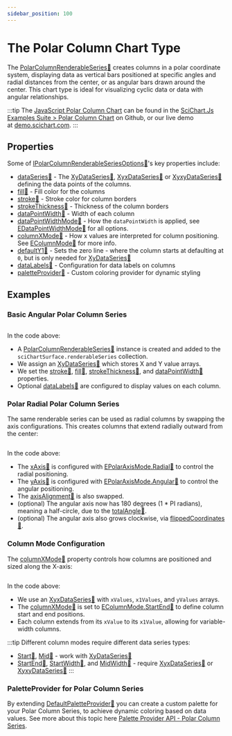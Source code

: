 ```yaml
---
sidebar_position: 100
---
```


# The Polar Column Chart Type

The [PolarColumnRenderableSeries:blue_book:](https://www.scichart.com/documentation/js/v4/typedoc/classes/polarcolumnrenderableseries.html) creates columns in a polar coordinate system, displaying data as vertical bars positioned at specific angles and radial distances from the center, or as angular bars drawn around the center.
This chart type is ideal for visualizing cyclic data or data with angular relationships.

:::tip
The [JavaScript Polar Column Chart](http://stagingdemo2.scichart.com/demo/javascript/polar-column-chart) can be found in the [SciChart.Js Examples Suite > Polar Column Chart](https://github.com/ABTSoftware/SciChart.JS.Examples/blob/release_v4.0/Examples/src/components/Examples/Charts2D/PolarCharts/PolarColumnChart) on Github, or our live demo at [demo.scichart.com](http://stagingdemo2.scichart.com/demo/react/polar-column-chart).
:::

<ChartFromSciChartDemo 
    src="http://stagingdemo2.scichart.com/demo/iframe/polar-column-chart"
    title="Polar Column Series Chart"
/>

## Properties

Some of [IPolarColumnRenderableSeriesOptions:blue_book:](https://www.scichart.com/documentation/js/v4/typedoc/interfaces/ipolarcolumnrenderableseriesoptions.html)'s key properties include:

- [dataSeries:blue_book:](https://www.scichart.com/documentation/js/v4/typedoc/interfaces/ipolarcolumnrenderableseriesoptions.html#dataseries) - The [XyDataSeries:blue_book:](https://www.scichart.com/documentation/js/v4/typedoc/classes/xydataseries.html), [XyxDataSeries:blue_book:](https://www.scichart.com/documentation/js/v4/typedoc/classes/xyxdataseries.html) or [XyxyDataSeries:blue_book:](https://www.scichart.com/documentation/js/v4/typedoc/classes/xyxydataseries.html) defining the data points of the columns.
- [fill:blue_book:](https://www.scichart.com/documentation/js/v4/typedoc/interfaces/ipolarcolumnrenderableseriesoptions.html#fill) - Fill color for the columns
- [stroke:blue_book:](https://www.scichart.com/documentation/js/v4/typedoc/interfaces/ipolarcolumnrenderableseriesoptions.html#stroke) - Stroke color for column borders
- [strokeThickness:blue_book:](https://www.scichart.com/documentation/js/v4/typedoc/interfaces/ipolarcolumnrenderableseriesoptions.html#strokethickness) - Thickness of the column borders
- [dataPointWidth:blue_book:](https://www.scichart.com/documentation/js/v4/typedoc/interfaces/ipolarcolumnrenderableseriesoptions.html#datapointwidth) - Width of each column
- [dataPointWidthMode:blue_book:](https://www.scichart.com/documentation/js/v4/typedoc/interfaces/ipolarcolumnrenderableseriesoptions.html#datapointwidthmode) - How the `dataPointWidth` is applied, see [EDataPointWidthMode:blue_book:](https://www.scichart.com/documentation/js/v4/typedoc/enums/edatapointwidthmode.html) for all options.
- [columnXMode:blue_book:](https://www.scichart.com/documentation/js/v4/typedoc/interfaces/ipolarcolumnrenderableseriesoptions.html#columnxmode) - How x values are interpreted for column positioning. See [EColumnMode:blue_book:](https://www.scichart.com/documentation/js/v4/typedoc/enums/ecolumnmode.html) for more info.
- [defaultY1:blue_book:](https://www.scichart.com/documentation/js/v4/typedoc/interfaces/ipolarcolumnrenderableseriesoptions.html#defaulty1) - Sets the zero line - where the column starts at defaulting at `0`, but is only needed for [XyDataSeries:blue_book:](https://www.scichart.com/documentation/js/v4/typedoc/classes/xydataseries.html)
- [dataLabels:blue_book:](https://www.scichart.com/documentation/js/v4/typedoc/interfaces/ipolarcolumnrenderableseriesoptions.html#datalabels) - Configuration for data labels on columns
- [paletteProvider:blue_book:](https://www.scichart.com/documentation/js/v4/typedoc/interfaces/ipolarcolumnrenderableseriesoptions.html#paletteprovider) - Custom coloring provider for dynamic styling

## Examples

### Basic Angular Polar Column Series

```ts showLineNumbers {20,28,36,44} file=./BasicAngular/demo.ts start=region_A_start end=region_A_end
```

<LiveDocSnippet name="./Basic/demo" />

In the code above:

- A [PolarColumnRenderableSeries:blue_book:](https://www.scichart.com/documentation/js/v4/typedoc/classes/polarcolumnrenderableseries.html) instance is created and added to the `sciChartSurface.renderableSeries` collection.
- We assign an [XyDataSeries:blue_book:](https://www.scichart.com/documentation/js/v4/typedoc/classes/xydataseries.html) which stores X and Y value arrays.
- We set the [stroke:blue_book:](https://www.scichart.com/documentation/js/v4/typedoc/classes/polarcolumnrenderableseries.html#stroke), [fill:blue_book:](https://www.scichart.com/documentation/js/v4/typedoc/classes/polarcolumnrenderableseries.html#fill), [strokeThickness:blue_book:](https://www.scichart.com/documentation/js/v4/typedoc/classes/polarcolumnrenderableseries.html#strokethickness), and [dataPointWidth:blue_book:](https://www.scichart.com/documentation/js/v4/typedoc/classes/polarcolumnrenderableseries.html#datapointwidth) properties.
- Optional [dataLabels:blue_book:](https://www.scichart.com/documentation/js/v4/typedoc/classes/polarcolumnrenderableseries.html#datalabels) are configured to display values on each column.

### Polar Radial Polar Column Series

The same renderable series can be used as radial columns by swapping the axis configurations. This creates columns that extend radially outward from the center:

```ts showLineNumbers {2-3,10-11,15} file=./BasicRadial/demo.ts start=region_A_start end=region_A_end
```

<LiveDocSnippet name="./BasicRadial/demo" />

In the code above:
- The [xAxis:blue_book:](https://www.scichart.com/documentation/js/v4/typedoc/classes/polarcolumnrenderableseries.html#xaxis) is configured with [EPolarAxisMode.Radial:blue_book:](https://www.scichart.com/documentation/js/v4/typedoc/enums/epolaraxismode.html#radial) to control the radial positioning.
- The [yAxis:blue_book:](https://www.scichart.com/documentation/js/v4/typedoc/classes/polarcolumnrenderableseries.html#yaxis) is configured with [EPolarAxisMode.Angular:blue_book:](https://www.scichart.com/documentation/js/v4/typedoc/enums/epolaraxismode.html#angular) to control the angular positioning.
- The [axisAlignment:blue_book:](https://www.scichart.com/documentation/js/v4/typedoc/classes/polarcolumnrenderableseries.html#axisalignment) is also swapped.
- (optional) The angular axis now has 180 degrees (1 * PI radians), meaning a half-circle, due to the [totalAngle:blue_book:](https://www.scichart.com/documentation/js/v4/typedoc/classes/polarcolumnrenderableseries.html#totalAngle).
- (optional) The angular axis also grows clockwise, via [flippedCoordinates:blue_book:](https://www.scichart.com/documentation/js/v4/typedoc/classes/polarcolumnrenderableseries.html#flippedcoordinates).

### Column Mode Configuration

The [columnXMode:blue_book:](https://www.scichart.com/documentation/js/v4/typedoc/classes/polarcolumnrenderableseries.html#columnxmode) property controls how columns are positioned and sized along the X-axis:

```ts showLineNumbers {7} file=./ColumnMode/demo.ts start=region_A_start end=region_A_end
```
<LiveDocSnippet name="./ColumnMode/demo" />

In the code above:
- We use an [XyxDataSeries:blue_book:](https://www.scichart.com/documentation/js/v4/typedoc/classes/xyxdataseries.html) with `xValues`, `x1Values`, and `yValues` arrays.
- The [columnXMode:blue_book:](https://www.scichart.com/documentation/js/v4/typedoc/classes/polarcolumnrenderableseries.html#columnxmode) is set to [EColumnMode.StartEnd:blue_book:](https://www.scichart.com/documentation/js/v4/typedoc/enums/ecolumnmode.html#startend) to define column start and end positions.
- Each column extends from its `xValue` to its `x1Value`, allowing for variable-width columns.

:::tip Different column modes require different data series types:
- [Start:blue_book:](https://www.scichart.com/documentation/js/v4/typedoc/enums/ecolumnmode.html#start), [Mid:blue_book:](https://www.scichart.com/documentation/js/v4/typedoc/enums/ecolumnmode.html#mid) - work with [XyDataSeries:blue_book:](https://www.scichart.com/documentation/js/v4/typedoc/classes/xydataseries.html)
- [StartEnd:blue_book:](https://www.scichart.com/documentation/js/v4/typedoc/enums/ecolumnmode.html#startend), [StartWidth:blue_book:](https://www.scichart.com/documentation/js/v4/typedoc/enums/ecolumnmode.html#startwidth), and [MidWidth:blue_book:](https://www.scichart.com/documentation/js/v4/typedoc/enums/ecolumnmode.html#midwidth) - require [XyxDataSeries:blue_book:](https://www.scichart.com/documentation/js/v4/typedoc/classes/xyxdataseries.html) or [XyxyDataSeries:blue_book:](https://www.scichart.com/documentation/js/v4/typedoc/classes/xyxydataseries.html)
:::

### PaletteProvider for Polar Column Series

By extending [DefaultPaletteProvider:blue_book:](https://www.scichart.com/documentation/js/v4/typedoc/classes/defaultpaletteprovider.html) you can create a custom palette for your Polar Column Series, to achieve dynamic coloring based on data values. See more about this topic here [Palette Provider API - Polar Column Series](/docs/2d-charts/chart-types/palette-provider-api/polar-column-renderable-series).